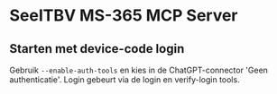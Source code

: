 # SeeITBV MS-365 MCP Server

## Starten met device-code login

Gebruik `--enable-auth-tools` en kies in de ChatGPT-connector 'Geen authenticatie'. Login gebeurt via de login en verify-login tools.